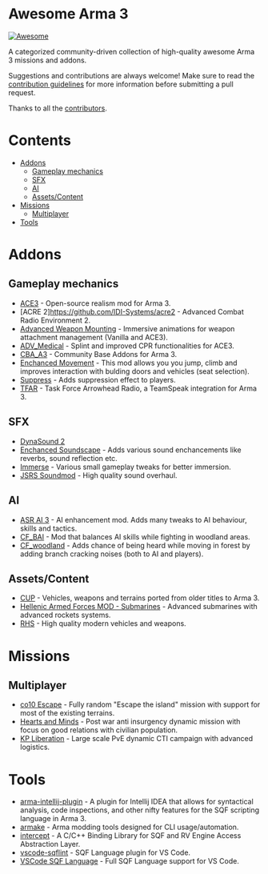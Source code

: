 <!-- Suggested editor: VS Code with "Markdown All in One" extension -->

Awesome Arma 3 <!-- omit in toc -->
=============

[![Awesome](https://cdn.rawgit.com/sindresorhus/awesome/d7305f38d29fed78fa85652e3a63e154dd8e8829/media/badge.svg)](https://github.com/sindresorhus/awesome)

A categorized community-driven collection of high-quality awesome Arma 3 missions and addons.

Suggestions and contributions are always welcome! Make sure to read the [contribution guidelines](https://github.com/veteran29/awesome-arma3/blob/master/CONTRIBUTING.md) for more information before submitting a pull request.

Thanks to all the [contributors](https://github.com/veteran29/awesome-arma3/graphs/contributors).

# Contents <!-- omit in toc -->
- [Addons](#addons)
	- [Gameplay mechanics](#gameplay-mechanics)
	- [SFX](#sfx)
	- [AI](#ai)
	- [Assets/Content](#assetscontent)
- [Missions](#missions)
	- [Multiplayer](#multiplayer)
- [Tools](#tools)

# Addons

## Gameplay mechanics
* [ACE3](https://github.com/acemod/ACE3) - Open-source realism mod for Arma 3.
* [ACRE 2]https://github.com/IDI-Systems/acre2 - Advanced Combat Radio Environment 2.
* [Advanced Weapon Mounting](https://steamcommunity.com/sharedfiles/filedetails/?id=1378046829) - Immersive animations for weapon attachment management (Vanilla and ACE3).
* [ADV_Medical](https://github.com/Pergor/ADV_Medical) - Splint and improved CPR functionalities for ACE3.
* [CBA_A3](https://github.com/CBATeam/CBA_A3) - Community Base Addons for Arma 3.
* [Enchanced Movement](https://forums.bohemia.net/forums/topic/174788-enhanced-movement/) - This mod allows you you jump, climb and improves interaction with bulding doors and vehicles (seat selection).
* [Suppress](https://forums.bohemia.net/forums/topic/177109-suppress-by-jokoho482-and-laxemann-an-unforgiving-player-suppression-mod/) - Adds suppression effect to players.
* [TFAR](https://github.com/michail-nikolaev/task-force-arma-3-radio) - Task Force Arrowhead Radio, a TeamSpeak integration for Arma 3.

## SFX
* [DynaSound 2](https://steamcommunity.com/sharedfiles/filedetails/?id=825181638)
* [Enchanced Soundscape](https://steamcommunity.com/sharedfiles/filedetails/?id=825179978) - Adds various sound enchancements like reverbs, sound reflection etc.
* [Immerse](https://forums.bohemia.net/forums/topic/177104-immerse-by-jokoho482-and-laxemann/) - Various small gameplay tweaks for better immersion.
* [JSRS Soundmod](https://steamcommunity.com/sharedfiles/filedetails/?id=861133494) - High quality sound overhaul.

## AI
* [ASR AI 3](https://forums.bohemia.net/forums/topic/163742-asr-ai-3/) - AI enhancement mod. Adds many tweaks to AI behaviour, skills and tactics.
* [CF_BAI](https://github.com/BrightCandle/cf_bai) - Mod that balances AI skills while fighting in woodland areas.
* [CF_woodland](https://github.com/BrightCandle/CF_woodland) - Adds chance of being heard while moving in forest by adding branch cracking noises (both to AI and players).

## Assets/Content
* [CUP](https://steamcommunity.com/workshop/filedetails/?id=583575232) - Vehicles, weapons and terrains ported from older titles to Arma 3.
* [Hellenic Armed Forces MOD - Submarines](https://steamcommunity.com/sharedfiles/filedetails/?id=1362114638) - Advanced submarines with advanced rockets systems.
* [RHS](https://steamcommunity.com/workshop/filedetails/?id=843770737) - High quality modern vehicles and weapons.

# Missions

## Multiplayer
* [co10 Escape](https://forums.bohemia.net/forums/topic/180080-co10-escape/) - Fully random "Escape the island" mission with support for most of the existing terrains.
* [Hearts and Minds](https://github.com/Vdauphin/HeartsAndMinds) - Post war anti insurgency dynamic mission with focus on good relations with civilian population.
* [KP Liberation](https://github.com/KillahPotatoes/KP-Liberation) - Large scale PvE dynamic CTI campaign with advanced logistics.

# Tools
* [arma-intellij-plugin](https://github.com/kayler-renslow/arma-intellij-plugin) - A plugin for Intellij IDEA that allows for syntactical analysis, code inspections, and other nifty features for the SQF scripting language in Arma 3.
* [armake](https://github.com/KoffeinFlummi/armake) - Arma modding tools designed for CLI usage/automation.
* [intercept](https://github.com/intercept/intercept) - A C/C++ Binding Library for SQF and RV Engine Access Abstraction Layer.
* [vscode-sqflint](https://github.com/SkaceKamen/vscode-sqflint) - SQF Language plugin for VS Code.
* [VSCode SQF Language](https://github.com/Armitxes/VSCode_SQF) - Full SQF Language support for VS Code.
